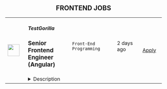 <div align="center"><h2>FRONTEND JOBS</h2></div><table><tr>
                <td width="100" height="100" rowspan="2">
                    <img src="https://wwr-pro.s3.amazonaws.com/logos/0071/4666/logo.gif" width="38px" height="auto">
                </td>
                <td width="300">
                    <h5>TestGorilla</h5>
                    <h3> Senior Frontend Engineer (Angular)</h3>
                </td>
                <td width="300">
                    <code>Front-End Programming</code>
                </td>
                <td width="200">
                <text>2 days ago</text>
                </td>
                <td width="100" rowspan="2">
                <a href="https://weworkremotely.com/remote-jobs/testgorilla-senior-frontend-engineer-angular" align="right" target="_blank">Apply</a>
                </td>
            </tr>
            <tr>
                <td colspan="3">
                <details><summary>Description</summary>
                <img src="https://we-work-remotely.imgix.net/logos/0071/4666/logo.gif?ixlib=rails-4.0.0&w=50&h=50&dpr=2&fit=fill&auto=compress" />

<p>
  <strong>Headquarters:</strong> Amsterdam, The Netherlands
    <br /><strong>URL:</strong> <a href="https://www.testgorilla.com/">https://www.testgorilla.com/</a>
</p>

<div>Hi there,<br><br>
</div><div>I’m Nicolas, TestGorilla’s Head of Engineering. We’re a fast-growing HR tech startup that helps hiring teams make better hiring decisions faster and bias-free.<br><br>
</div><div>Over the past year, we’ve experienced tremendous growth. More than 7,500 companies have replaced CVs with our assessments to screen candidates in an unbiased and data-driven way.<br><br>
</div><div>As we scale our efforts in 2022 and beyond, we’re looking for a <strong>Senior Frontend Engineer</strong> who’s passionate about joining our quest to help people land dream jobs.<br><br>
</div><div>
<br><br>
</div><h1>The proposition</h1><ul>
<li>Helping shape a fast-growing HR tech startup as an early employee</li>
<li>Fully remote position with bright, motivated, and friendly colleagues around the world </li>
<li>Competitive salary incl. bonus and stock options</li>
<li>Flexible hours and vacation</li>
<li>Paid parental leave </li>
<li>€1000 remote working budget per year</li>
<li>3.5% of salary learning &amp; development budget</li>
</ul><div>
<br><br>
</div><h1>The role in context</h1><div>We are looking for a <strong>Senior Frontend Engineer</strong> to join our engineering department and help us bring our product to Enterprise level maturity. Your work will directly impact hundreds of thousands of users around the world.</div><div> </div><div>As a senior member of the engineering team, you will build and deliver frontend solutions to provide extraordinary product experiences for our users, including SPAs and reusable components for the rapid growth of all our products.</div><div> </div><div>You’ll own the design, code, and deployment of solutions and make sure they perform and scale in production. </div><div> <br><br>
</div><h1>You’ll spend time on the following</h1><ul>
<li>Take full <strong>ownership</strong> of the frontend; from low-level optimizations to improving user experience</li>
<li>Build <strong>reusable</strong> code and libraries for future use</li>
<li>Ensure the technical feasibility of <a href="https://www.testgorilla.com/test-library/role-specific-skills-tests/ux-ui-design-test/">UI/UX designs</a> and propose features and functionalities to the product team</li>
<li>
<strong>Optimize</strong> the application for maximum speed and scalability</li>
<li>Lead the entire <strong>software development and delivery</strong> cycle from ideation to deployment and everything in between</li>
<li>Efficiently utilize <strong>DevOps</strong> tools and practices to deliver high-quality software as well as value to end customers as early as possible</li>
<li>Work in a collaborative, talented <strong>distributed team</strong> across Europe, United States, South America, and Asia</li>
<li>You will act as a <strong>mentor</strong> for less-experienced team members through both your technical knowledge and leadership skills</li>
</ul><div>
<br><br>
</div><h1>Here’s what we’re looking for</h1><ul>
<li>You are inspired by our mission to put <em>one billion people in dream jobs</em>
</li>
<li>You are fully aligned with our <a href="https://www.testgorilla.com/careers/">values</a>
</li>
<li>Experience designing, implementing, running, and maintaining production front-end code using modern client-side development frameworks based on JS/TS such as <a href="https://www.testgorilla.com/test-library/programming-skills-tests/angular-test/">Angular</a>
</li>
<li>You strive for excellence: pixel-perfect, high-quality code, and lightning-fast load times</li>
<li>You care deeply about building a world-class engineering team</li>
<li>You have a solid understanding ofUX/UI design, usability, and accessibility</li>
<li>You are passionate about improving skills and learning new technologies</li>
<li>You enjoy influencing others and always advocate for technical excellence while being open to change</li>
<li>You’re resilient in ambiguous situations and can approach challenges from multiple perspectives</li>
<li>You have strong written and verbal communication skills. You can validate your decisions and communicate them clearly</li>
</ul><div>We typically expect candidates with at least <strong><em>7 years of  Senior Frontend Engineer experience</em></strong> to have the skills mentioned above.<br><br>
</div><h1>Bonus points if ...</h1><ul>
<li>you have experience in a SaaS product based company</li>
<li>you are comfortable with Agile methods, such as Extreme Programming (XP), Scrum, and/or Kanban</li>
<li>you have a working knowledge of cloud technology such as <a href="https://www.testgorilla.com/test-library/role-specific-skills-tests/aws-test/">AWS</a>, Azure, Kubernetes, and Docker</li>
</ul><div><br></div><h1>Interested?</h1><div>Here at TestGorilla, we eat our own dog food. We use our assessment platform to make sure we make the best hiring decisions faster and bias-free. I took one too and I enjoyed it!<br><br>
</div><div>So if this role sounds like a good fit for you, I’d like you to take an assessment so we can get a better idea about whether you would fit the role. It’s also a great opportunity for you to get to know our product! Simply use the Apply button.<br><br>
</div><div>If you’re hired, I’ll do everything I can to help you succeed at <a href="https://www.testgorilla.com/">TestGorilla</a> and throughout the rest of your career.</div>

<p><strong>To apply:</strong> <a href="https://weworkremotely.com/remote-jobs/testgorilla-senior-frontend-engineer-angular">https://weworkremotely.com/remote-jobs/testgorilla-senior-frontend-engineer-angular</a></p>

                </details>
                </td>
            </tr>,<tr>
                <td width="100" height="100" rowspan="2">
                    <img src="https://wwr-pro.s3.amazonaws.com/logos/0006/6308/logo.gif" width="38px" height="auto">
                </td>
                <td width="300">
                    <h5>Slab</h5>
                    <h3> Frontend Engineer </h3>
                </td>
                <td width="300">
                    <code>Front-End Programming</code>
                </td>
                <td width="200">
                <text>151 days ago</text>
                </td>
                <td width="100" rowspan="2">
                <a href="https://weworkremotely.com/remote-jobs/slab-frontend-engineer" align="right" target="_blank">Apply</a>
                </td>
            </tr>
            <tr>
                <td colspan="3">
                <details><summary>Description</summary>
                <img src="https://we-work-remotely.imgix.net/logos/0006/6308/logo.gif?ixlib=rails-4.0.0&w=50&h=50&dpr=2&fit=fill&auto=compress" />

<p>
  <strong>Headquarters:</strong> San Francisco
    <br /><strong>URL:</strong> <a href="https://slab.com/">https://slab.com/</a>
</p>

<div><strong>About:</strong></div><div><br></div><div>At <a href="https://slab.com/">Slab</a>, we believe that knowledge is the foundation of any organization's success. When a team's collective knowledge is accessible, that team's potential is limitless. That's why we're making the workplace a source of learning and purpose through knowledge-sharing. Our product helps teams easily create, organize, and discover knowledge across the entire company, from non-technical to tech-savvy. Thousands of customers rely on Slab across their entire workforces, including Asana, Benchling, and Fivetran.</div><div><br></div><div>As a small product-focused company, you'll join a team of experienced engineers, working on shipping features that delight users, fixing issues that get in their way while keeping our codebase, infrastructure, and tooling modern and well-maintained. We are globally distributed, with processes that minimize meetings and overhead, letting makers build on the maker's schedule.</div><div><strong><br>Technologies we use:</strong></div><ul>
<li>React + TypeScript + Sass</li>
<li>GraphQL + Apollo + Absinthe</li>
<li>Elixir + Phoenix</li>
<li>Postgres + Redis</li>
<li>Docker + Kubernetes</li>
<li>Google Cloud Platform</li>
</ul><div><strong>Sound like you?</strong></div><ul>
<li>You have a strong technical background, with experience solving complex engineering challenges</li>
<li>You love delighting users with great product experiences and resolving issues that get in their way</li>
<li>You're curious to learn and demonstrate the ability to do so very quickly</li>
<li>You communicate with clearly and concisely, whether with teammates or users</li>
<li>You are self-motivated and possess a strong work ethic</li>
<li>You are passionate about knowledge-sharing and identify with Slab's mission and values</li>
</ul><div><strong>What we value:</strong></div><ul>
<li>
<strong>Stay lean</strong> - We strive for the greatest possible impact with the fewest number of employees. We empower our teammates with the most leveraged tools and efficient processes.</li>
<li>
<strong>Default to open</strong> - We encourage and nurture open exchanges of knowledge and ideas — while acting with respect and regard for each other.</li>
<li>
<strong>Think rigorously</strong> - We act and execute after careful thought and examination of known information, while acknowledging the risks we accept in its absence.</li>
<li>
<strong>Say no</strong> - We aim to deliver exceptionally high value in a small set of focus areas. We willingly abstain from good ideas to give only the most promising paths the attention they deserve.</li>
<li>
<strong>The best prevails</strong> - Whether an idea or an individual, the best will rise to the top at Slab. Ideas we pursue can come from anywhere, and individuals gain responsibilities due to outperformance.</li>
<li>
<strong>Global optimization</strong> - We believe that our mission — to make the workplace a source of learning and purpose — is the ultimate priority, above any single project, team, or individual.</li>
</ul><div><strong><br>Benefits:</strong></div><ul>
<li>Full health insurance (USA) or stipend (International)</li>
<li>Wellness &amp; remote work stipends</li>
<li>$5k workspace setup, renewed biannually</li>
<li>7-year options exercise window</li>
</ul><div><em>Slab is an equal opportunity employer. We welcome people of diverse backgrounds, experiences, and perspectives.</em></div><div><br></div>

<p><strong>To apply:</strong> <a href="https://weworkremotely.com/remote-jobs/slab-frontend-engineer">https://weworkremotely.com/remote-jobs/slab-frontend-engineer</a></p>

                </details>
                </td>
            </tr>,<tr>
                <td width="100" height="100" rowspan="2">
                    <img src="https://remotive.com/job/1421232/logo" width="38px" height="auto">
                </td>
                <td width="300">
                    <h5>Hygraph</h5>
                    <h3>Senior Frontend Engineer (f/m/d)</h3>
                </td>
                <td width="300">
                    <code>AWS,developer,frontend,golang</code>
                </td>
                <td width="200">
                <text>14 days ago</text>
                </td>
                <td width="100" rowspan="2">
                <a href="https://remotive.com/remote-jobs/software-dev/senior-frontend-engineer-f-m-d-1421232" align="right" target="_blank">Apply</a>
                </td>
            </tr>
            <tr>
                <td colspan="3">
                <details><summary>Description</summary>
                <p class="sc-1fwbcuw-0 jcrpKX" style="line-height: 1.6em; color: #081026; margin-bottom: 30px; margin-top: 0px; word-break: break-word; font-variant-ligatures: none;"><strong><em><span style="color: #081026;"><span style="font-variant-ligatures: none;">Remote Anywhere<br></span></span></em></strong></p>
<p style="margin-bottom: 4px;"><strong>How you will make an impact</strong><strong><br></strong></p>
<p style="margin-bottom: 4px;"><strong> </strong></p>
<p style="margin-bottom: 4px;">As our <strong>Senior </strong><strong>Frontend Engineer,</strong> you will be working on building an exceptional user experience for the thousands of customers that interact with our product daily. With our product's constant growth and evolution, you will be exposed to interesting challenges as we develop new features, improvements, and changes in our architecture.</p>
<p> </p>
<p style="margin-bottom: 4px;"><strong>Some of your tasks and responsibilities include:</strong></p>
<ul style="margin-bottom: 10px;">
<li style="line-height: 1.8;">Collaborating closely within an autonomous, cross-functional team, solving exciting challenges and planning continuous improvements.</li>
<li style="line-height: 1.8;">Designing and implementing scalable and performant solutions.</li>
<li style="line-height: 1.8;">Participating in the development and adoption of our UI component library.</li>
<li style="line-height: 1.8;">Making architectural decisions and recommendations for creating a best-in-class user experience.</li>
<li style="line-height: 1.8;">Participating as part of internal Engineering Guilds, to identify architectural improvements, and prioritize and act on them.</li>
<li style="line-height: 1.8;">Bringing creative ideas and expertise to the table, having a real impact on our product and engineering practices.</li>
<li style="line-height: 1.8;">Working in an environment that supports your growth.</li>
</ul>
<p style="margin-bottom: 4px;"><strong> </strong></p>
<p style="margin-bottom: 4px;"><strong>Expectations timeline</strong><strong><br></strong></p>
<p style="margin-bottom: 4px;"><strong>1 Month</strong></p>
<p style="margin-bottom: 4px;">You have gone through different onboarding sessions covering our product, current architecture, and relevant services we run on production learned about the company's origin and current vision and met colleagues from different departments as part of onboarding as well as weekly virtual social events.</p>
<p style="margin-bottom: 4px;">You would have started to get to know your teammates, learned how we work daily, and contributed to our codebase.</p>
<p> </p>
<p style="margin-bottom: 4px;"><strong>3 Months</strong></p>
<p style="margin-bottom: 4px;">You will be familiar with most concepts related to our product and worked alongside your teammates to deliver features and improvements on production successfully.</p>
<p style="margin-bottom: 4px;">You would have had a few 1:1s with your team lead to check in on how things are going, you will have participated in some engineering guild sessions and collaborated with fellow engineers to improve our architecture and developer experience.</p>
<p> </p>
<p style="margin-bottom: 4px;"><strong>6 Months</strong></p>
<p style="margin-bottom: 4px;">You will have made solid contributions to our product, influenced our ways of working, shared knowledge, and previous experience helping substantially with important decision-making.</p>
<p> </p>
<p style="margin-bottom: 4px;"><strong>Our tech stack</strong></p>
<ul style="margin-bottom: 10px;">
<li style="line-height: 1.8;">TypeScript, Node.js, React, Golang, PSQL</li>
<li style="line-height: 1.8;">GraphQL, REST</li>
<li style="line-height: 1.8;">Pulumi, AWS, Vercel, Cloudflare, Fastly, New Relic, Github actions</li>
</ul>
<p class="sc-1fwbcuw-0 jcrpKX" style="line-height: 1.6em; color: #081026; margin-bottom: 30px; margin-top: 0px; word-break: break-word; font-variant-ligatures: none;"> </p>
<p style="margin-bottom: 4px;"><strong>Our expectations from you</strong></p>
<ul style="margin-bottom: 10px;">
<li style="line-height: 1.8;">6+ years of frontend development experience, preferably with React and TypeScript.</li>
<li style="line-height: 1.8;">Experience writing testable code, following best practices and design patterns when applicable.</li>
<li style="line-height: 1.8;">Mindful about performance and able to measure it meaningfully.</li>
<li style="line-height: 1.8;">Strong expertise in analyzing product requirements and creating technical designs.</li>
<li style="line-height: 1.8;">Strong collaboration and communication skills, both verbal and written. Ability to take ownership, but also ask for help and advice when needed.</li>
<li style="line-height: 1.8;">Openness to feedback and willingness to learn, reflect, and grow within the organization</li>
<li style="line-height: 1.8;">Experience in successfully driving technical, business, and people-related initiatives that improved productivity, performance, and quality.</li>
</ul>
<p> </p>
<p style="margin-bottom: 4px;"><em><strong>Bonus points:</strong></em></p>
<ul style="margin-bottom: 10px;">
<li style="line-height: 1.8;">Experience working with design systems.</li>
<li style="line-height: 1.8;">Experience with developing APIs using GraphQL and/or REST.</li>
<li style="line-height: 1.8;">Experience with monitoring and observability tooling.</li>
<li style="line-height: 1.8;">Experience with accessibility and tools to measure it.</li>
<li style="line-height: 1.8;">Experience mentoring other teammates to grow and improve continuously.</li>
</ul>
<p> </p>
<p> </p>
<p style="margin-bottom: 4px;"><strong>The Process</strong></p>
<ul style="margin-bottom: 10px;">
<li dir="ltr" style="line-height: 1.8;">
<p dir="ltr" style="margin-bottom: 4px;">Intro call with our Talent Acquisition Manager.</p>
</li>
<li style="line-height: 1.8;">Interview with Hiring Manager(s) (Case study or assignment or code pairing if applicable).</li>
<li style="line-height: 1.8;">Team Fit Call.</li>
<li style="line-height: 1.8;">Reference Check and Offer.</li>
</ul>
<p> </p>
<p style="margin-bottom: 4px;">The response time is usually within 2 weeks for each step. You could expect some alterations when necessary.</p>
<p style="margin-bottom: 4px;"><strong> </strong></p>
<p style="margin-bottom: 4px;"><strong> </strong></p>
<p style="margin-bottom: 4px;"><strong>About us</strong></p>
<p style="margin-bottom: 4px;"><strong> </strong></p>
<p style="margin-bottom: 4px;">At <strong>Hygraph</strong> we're building the leading GraphQL Federated Content Platform. Our goal is to enable developers and content operators to create, enrich, unify, and deliver content across platforms seamlessly. We are trusted to manage content for teams from over 50,000 organizations like Telenor, Burrow, Gamescom, and Shure. With over $10M in funding from OpenOcean, Peak, and Paua Ventures, you will be part of a remote-first and globally distributed team of over 60 colleagues, committed to working collaboratively, transparently, and passionately.</p>
<p style="margin-bottom: 4px;"><strong> </strong></p>
<p style="margin-bottom: 4px;"><strong>Working at Hygraph</strong></p>
<ul style="margin-bottom: 10px;">
<li style="line-height: 1.8;">Our teams are passionate about our product.</li>
<li style="line-height: 1.8;">Self-motivation, trust, and collaboration is the driving factor for our success.</li>
<li style="line-height: 1.8;">We believe in a remote-first approach where everyone is encouraged to do their best from wherever they are and work together with transparency, accountability, and ownership.</li>
<li style="line-height: 1.8;">We have a workstation budget to support the remote work on top of providing the latest company IT equipment (e.g. Macbook).</li>
<li style="line-height: 1.8;">We are curious, risk-takers, and we experiment with our ideas and make things happen.</li>
<li style="line-height: 1.8;">We work together to provide optimal solutions for our users and adapt to the people and market needs.</li>
<li style="line-height: 1.8;">Our flexible working model encourages us to work according to what works best for us and maintain an excellent work-life balance.</li>
<li style="line-height: 1.8;">We learn continuously through feedback and have a yearly learning budget to attend training and conferences.</li>
<li style="line-height: 1.8;">We are an international and friendly team spread across 17 countries, coming together once a year for our annual off-site/retreat.</li>
</ul>
<p style="margin-bottom: 4px;"><em><strong> </strong></em></p>
<p style="margin-bottom: 4px;"><em><strong>Hygraph is an equal opportunity employer committed to hiring people with diverse backgrounds. We believe that diversity, unique experiences, qualities, and different cultures enrich our workspace's productivity and promote innovation and creativity.</strong></em></p>
<img src="https://remotive.com/job/track/1421232/blank.gif?source=public_api" alt=""/>
                </details>
                </td>
            </tr></table>
